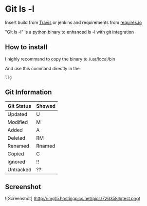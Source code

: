 # Git ls -l

Insert build from [Travis] or jenkins and requirements from [requires.io]

"Git ls -l" is a python binary to enhanced ls -l with git integration

## How to install

I highly recommand to copy the binary to /usr/local/bin

And use this command directly in the 
```shell
llg
```

## Git Information

| Git Status | Showed |
|------------|--------|
|  Updated   |   U    |
|  Modified  |   M    |
|  Added     |   A    |
|  Deleted   |   RM   |
|  Renamed   |   Rnamed|
|  Copied    |   C    |
|  Ignored   |   !!   |
|  Untracked |   ??   |

## Screenshot

![Screenshot] (http://img15.hostingpics.net/pics/726358llgtest.png)

[Travis]: https://travis-ci.org
[requires.io]: https://requires.io
